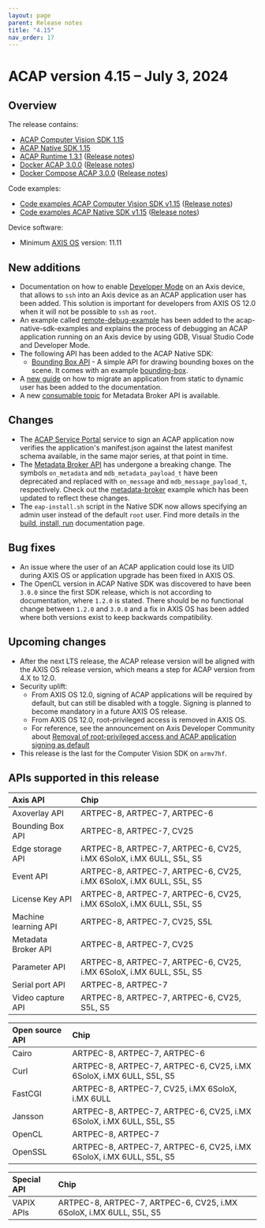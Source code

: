 ```yaml
---
layout: page
parent: Release notes
title: "4.15"
nav_order: 17
---
```


# ACAP version 4.15 – July 3, 2024

## Overview

The release contains:

- [ACAP Computer Vision SDK 1.15](https://github.com/AxisCommunications/acap-computer-vision-sdk/releases/tag/1.15)
- [ACAP Native SDK 1.15](https://github.com/AxisCommunications/acap-native-sdk/releases/tag/1.15)
- [ACAP Runtime 1.3.1](https://github.com/AxisCommunications/acap-runtime/tree/1.3.1)
  ([Release notes](https://github.com/AxisCommunications/acap-runtime/releases/tag/1.3.1))
- [Docker ACAP 3.0.0](https://github.com/AxisCommunications/docker-acap/tree/3.0.0)
  ([Release notes](https://github.com/AxisCommunications/docker-acap/releases/tag/3.0.0))
- [Docker Compose ACAP 3.0.0](https://github.com/AxisCommunications/docker-compose-acap/tree/3.0.0)
  ([Release notes](https://github.com/AxisCommunications/docker-compose-acap/releases/tag/3.0.0))

Code examples:

- [Code examples ACAP Computer Vision SDK v1.15](https://github.com/AxisCommunications/acap-computer-vision-sdk-examples/tree/v1.15)
  ([Release notes](https://github.com/AxisCommunications/acap-computer-vision-sdk-examples/releases/tag/v1.15))
- [Code examples ACAP Native SDK v1.15](https://github.com/AxisCommunications/acap-native-sdk-examples/tree/v1.15)
  ([Release notes](https://github.com/AxisCommunications/acap-native-sdk-examples/releases/tag/v1.15))

Device software:

- Minimum [AXIS OS](https://www.axis.com/support/device-software) version: 11.11

## New additions

- Documentation on how to enable [Developer Mode](../get-started/set-up-developer-environment/set-up-device-advanced#developer-mode) on an Axis device, that allows to `ssh` into an Axis device as an ACAP application user has been added. This solution is important for developers from AXIS OS 12.0 when it will not be possible to `ssh` as `root`.
- An example called [remote-debug-example](https://github.com/AxisCommunications/acap-native-sdk-examples/tree/main/remote-debug-example) has been added to the acap-native-sdk-examples and explains the process of debugging an ACAP application running on an Axis device by using GDB, Visual Studio Code and Developer Mode.
- The following API has been added to the ACAP Native SDK:
  - [Bounding Box API](../api/native-sdk-api#bounding-box-api) - A simple API for drawing bounding boxes on the scene. It comes with an example [bounding-box](https://github.com/AxisCommunications/acap-native-sdk-examples/tree/main/bounding-box).
- A [new guide](../develop/user-selection) on how to migrate an application from static to dynamic user has been added to the documentation.
- A new [consumable topic](https://axiscommunications.github.io/acap-documentation/docs/api/src/api/message-broker/html/standard_topics.html) for Metadata Broker API is available.

## Changes

- The [ACAP Service Portal](https://axiscommunications.github.io/acap-documentation/docs/service/acap-service-portal) service to sign an ACAP application now verifies the application's manifest.json against the latest manifest schema available, in the same major series, at that point in time.
- The [Metadata Broker API](../api/native-sdk-api#message-broker-api) has undergone a breaking change.
The symbols `on_metadata` and `mdb_metadata_payload_t` have been deprecated and replaced with `on_message` and `mdb_message_payload_t`, respectively. Check out the [metadata-broker](https://github.com/AxisCommunications/acap-native-sdk-examples/tree/main/message-broker/consume-analytics-scene-description) example which has been updated to reflect these changes.
- The `eap-install.sh` script in the Native SDK now allows specifying an admin user instead of the default `root` user. Find more details in the [build, install, run](../develop/build-install-run.html#install-the-application) documentation page.

## Bug fixes

- An issue where the user of an ACAP application could lose its UID during AXIS OS or application upgrade has been fixed in AXIS OS.
- The OpenCL version in ACAP Native SDK was discovered to have been `3.0.0` since the first SDK release, which is not according to documentation, where `1.2.0` is stated.
There should be no functional change between `1.2.0` and `3.0.0` and a fix in AXIS OS has been added where both versions exist to keep backwards compatibility.

## Upcoming changes

- After the next LTS release, the ACAP release version will be aligned with the AXIS OS release version, which means a step for ACAP version from 4.X to 12.0.
- Security uplift:
  - From AXIS OS 12.0, signing of ACAP applications will be required by default, but can still be disabled with a toggle. Signing is planned to become mandatory in a future AXIS OS release.
  - From AXIS OS 12.0, root-privileged access is removed in AXIS OS.
  - For reference, see the announcement on Axis Developer Community about [Removal of root-privileged access and ACAP application signing as default](https://www.axis.com/developer-community/news/axis-os-root-acap-signing)
- This release is the last for the Computer Vision SDK on `armv7hf`.

## APIs supported in this release

Axis API             | Chip
:--                  | :--
Axoverlay API        | ARTPEC-8, ARTPEC-7, ARTPEC-6
Bounding Box API     | ARTPEC-8, ARTPEC-7, CV25
Edge storage API     | ARTPEC-8, ARTPEC-7, ARTPEC-6, CV25, i.MX 6SoloX, i.MX 6ULL, S5L, S5
Event API            | ARTPEC-8, ARTPEC-7, ARTPEC-6, CV25, i.MX 6SoloX, i.MX 6ULL, S5L, S5
License Key API      | ARTPEC-8, ARTPEC-7, ARTPEC-6, CV25, i.MX 6SoloX, i.MX 6ULL, S5L, S5
Machine learning API | ARTPEC-8, ARTPEC-7, CV25, S5L
Metadata Broker API  | ARTPEC-8, ARTPEC-7, CV25
Parameter API        | ARTPEC-8, ARTPEC-7, ARTPEC-6, CV25, i.MX 6SoloX, i.MX 6ULL, S5L, S5
Serial port API      | ARTPEC-8, ARTPEC-7
Video capture API    | ARTPEC-8, ARTPEC-7, ARTPEC-6, CV25, S5L, S5

Open source API      | Chip
:--                  | :--
Cairo                | ARTPEC-8, ARTPEC-7, ARTPEC-6
Curl                 | ARTPEC-8, ARTPEC-7, ARTPEC-6, CV25, i.MX 6SoloX, i.MX 6ULL, S5L, S5
FastCGI              | ARTPEC-8, ARTPEC-7, CV25, i.MX 6SoloX, i.MX 6ULL
Jansson              | ARTPEC-8, ARTPEC-7, ARTPEC-6, CV25, i.MX 6SoloX, i.MX 6ULL, S5L, S5
OpenCL               | ARTPEC-8, ARTPEC-7
OpenSSL              | ARTPEC-8, ARTPEC-7, ARTPEC-6, CV25, i.MX 6SoloX, i.MX 6ULL, S5L, S5

Special API          | Chip
:--                  | :--
VAPIX APIs           | ARTPEC-8, ARTPEC-7, ARTPEC-6, CV25, i.MX 6SoloX, i.MX 6ULL, S5L, S5

